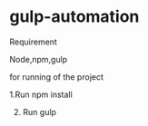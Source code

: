 # gulp-automation

Requirement

Node,npm,gulp

for running of the project

1.Run npm install

2. Run gulp
